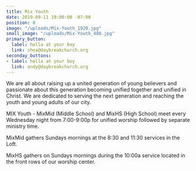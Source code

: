 ```yaml
---
title: Mix Youth
date: 2019-09-11 19:00:00 -07:00
position: 0
image: "/uploads/Mix-Youth_1920.jpg"
small_image: "/uploads/Mix-Youth_480.jpg"
primary_button:
  label: holla at your boy
  link: shea@daybreakchurch.org
seconday_buttons:
- label: holla at your boy
  link: andy@daybreakchurch.org
---
```


We are all about raising up a united generation of young believers and passionate about this generation becoming unified together and unified in Christ. We are dedicated to serving the next generation and reaching the youth and young adults of our city. 

MIX Youth - MixMid (Middle School) and MixHS (High School) meet every Wednesday night from 7:00-9:00p for unified worship followed by separate ministry time. 

MixMid gathers Sundays mornings at the 8:30 and 11:30 services in the Loft.

MixHS gathers on Sundays mornings during the 10:00a service located in the front rows of our worship center. 
